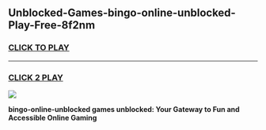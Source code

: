 
## Unblocked-Games-bingo-online-unblocked-Play-Free-8f2nm
<h3>
<a href="https://premium76.site?title=bingo-online-unblocked&ref=21A">CLICK TO PLAY</a></h3>
<hr>

<h3>
<a href="https://premium76.site?title=bingo-online-unblocked&ref=21A">CLICK 2 PLAY</a>
  
</h3>

<a href="https://premium76.site?title=bingo-online-unblocked&ref=21A"><img src="https://clearcache.store/games.png"></a>


**bingo-online-unblocked games unblocked: Your Gateway to Fun and Accessible Online Gaming**
